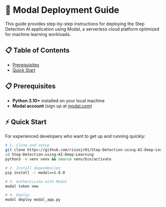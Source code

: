 # 🚀 Modal Deployment Guide

This guide provides step-by-step instructions for deploying the Step Detection AI application using Modal, a serverless cloud platform optimized for machine learning workloads.

## 📋 Table of Contents

- [Prerequisites](#-prerequisites)
- [Quick Start](#-quick-start)

## 📋 Prerequisites

- **Python 3.10+** installed on your local machine
- **Modal account** (sign up at [modal.com](https://modal.com))


## ⚡ Quick Start

For experienced developers who want to get up and running quickly:

```bash
# 1. Clone and setup
git clone https://github.com/rizzojr01/Step-Detection-using-AI-Deep-Learning.git
cd Step-Detection-using-AI-Deep-Learning
python3 -m venv venv && source venv/bin/activate

# 2. Install dependencies
pip install -r modal==1.0.0

# 3. Authenticate with Modal
modal token new

# 4. Deploy
modal deploy modal_app.py
```

